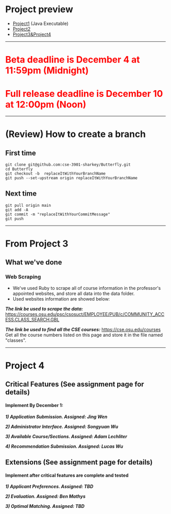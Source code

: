 # Project preview
- [Project1](https://github.com/cse-3901-sharkey/Butterfly/releases/tag/v1.1) (Java Executable)
- [Project2](https://setgame.lucas-ty.space/)
- [Project3&Project4](https://butterfly.lucas-ty.monster/)
---
# <font color=red>Beta deadline is December 4 at 11:59pm (Midnight)</font>
# <font color=red>Full release deadline is December 10 at 12:00pm (Noon)</font>
---

# (Review) How to create a branch
## First time
```
git clone git@github.com:cse-3901-sharkey/Butterfly.git
cd Butterfly
git checkout -b  replaceItWithYourBranchName
git push --set-upstream origin replaceItWithYourBranchName
```
## Next time
```
git pull origin main
git add -A
git commit -m "replaceItWithYourCommitMessage"
git push 
```
---
# From Project 3
## What we've done
### Web Scraping
+ We've used Ruby to scrape all of course information in the professor's appointed websites, and store all data into the data folder. 
+ Used websites information are showed below:

***The link be used to scrape the data:***
https://courses.osu.edu/psc/csosuct/EMPLOYEE/PUB/c/COMMUNITY_ACCESS.CLASS_SEARCH.GBL

***The link be used to find all the CSE courses:***
https://cse.osu.edu/courses  
Get all the course numbers listed on this page and store it in the file named "classes".

---
# Project 4
## Critical Features (See assignment page for details) 
<h4>Implement By December 1:</h4>

***1) Application Submission. Assigned: Jing Wen***

***2) Administrator Interface. Assigned: Songyuan Wu***

***3) Available Course/Sections. Assigned: Adam Lechliter***

***4) Recommendation Submission. Assigned: Lucas Wu***

## Extensions (See assignment page for details)
<h4>Implement after critical features are complete and tested</h4>

***1) Applicant Preferences. Assigned: TBD***

***2) Evaluation. Assigned: Ben Mathys***

***3) Optimal Matching. Assigned: TBD***
